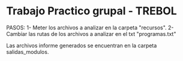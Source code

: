 # Trabajo Practico grupal - TREBOL

PASOS:
1- Meter los archivos a analizar en la carpeta "recursos".
2- Cambiar las rutas de los archivos a analizar en el txt "programas.txt"

Las archivos informe generados se encuentran en la carpeta salidas_modulos.